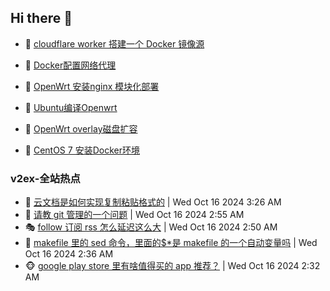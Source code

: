 ## Hi there 👋

<!--
**dkyg666/dkyg666** is a ✨ _special_ ✨ repository because its `README.md` (this file) appears on your GitHub profile.

Here are some ideas to get you started:

- 🔭 I’m currently working on ...
- 🌱 I’m currently learning ...
- 👯 I’m looking to collaborate on ...
- 🤔 I’m looking for help with ...
- 💬 Ask me about ...
- 📫 How to reach me: ...
- 😄 Pronouns: ...
- ⚡ Fun fact: ...
-->

<!-- BLOG-POST-LIST:START -->
- 🦩 [cloudflare worker 搭建一个 Docker 镜像源](http://blog.1996099.xyz/archives/cloudflare-worker-da-jian-yi-ge-docker-jing-xiang-zhan) 

- 🚦 [Docker配置网络代理](http://blog.1996099.xyz/archives/dockerpei-zhi-wang-luo-dai-li) 

- 🫶 [OpenWrt 安装nginx 模块化部署](http://blog.1996099.xyz/archives/openwrt-an-zhuang-nginx-mo-kuai-hua-bu-shu) 

- 🦄 [Ubuntu编译Openwrt](http://blog.1996099.xyz/archives/ubuntuzi-bian-yi-openwrt) 

- 🐻 [OpenWrt overlay磁盘扩容](http://blog.1996099.xyz/archives/openwrt-overlay) 

- 🤖 [CentOS 7 安装Docker环境](http://blog.1996099.xyz/archives/centos-docker) 
<!-- BLOG-POST-LIST:END -->

### v2ex-全站热点
<!-- v2ex:START -->
- 🥸 [云文档是如何实现复制粘贴格式的](https://www.v2ex.com/t/1080717#reply0) | Wed Oct 16 2024 3:26 AM
- 🤗 [请教 git 管理的一个问题](https://www.v2ex.com/t/1080703#reply11) | Wed Oct 16 2024 2:55 AM
- 🎭 [follow 订阅 rss 怎么延迟这么大](https://www.v2ex.com/t/1080702#reply3) | Wed Oct 16 2024 2:50 AM
- 🥷 [makefile 里的 sed 命令，里面的$*是 makefile 的一个自动变量吗](https://www.v2ex.com/t/1080696#reply7) | Wed Oct 16 2024 2:36 AM
- 🐵 [google play store 里有啥值得买的 app 推荐？](https://www.v2ex.com/t/1080695#reply3) | Wed Oct 16 2024 2:32 AM<!-- v2ex:END -->

